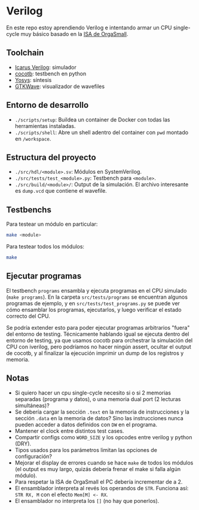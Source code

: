 # Verilog

En este repo estoy aprendiendo Verilog e intentando armar un CPU single-cycle muy básico basado en la [ISA de OrgaSmall](docs/orgaSmall_datasheet.pdf).

## Toolchain

- [Icarus Verilog](https://github.com/steveicarus/iverilog): simulador
- [cocotb](https://github.com/cocotb/cocotb): testbench en python
- [Yosys](https://github.com/YosysHQ/yosys): síntesis
- [GTKWave](https://gtkwave.sourceforge.net/): visualizador de wavefiles

## Entorno de desarrollo

- `./scripts/setup`: Buildea un container de Docker con todas las herramientas instaladas.
- `./scripts/shell`: Abre un shell adentro del container con `pwd` montado en `/workspace`.

## Estructura del proyecto

- `./src/hdl/<module>.sv`: Módulos en SystemVerilog.
- `./src/tests/test_<module>.py`: Testbench para `<module>`.
- `./src/build/<module>/`: Output de la simulación. El archivo interesante es `dump.vcd` que contiene el wavefile.

## Testbenchs

Para testear un módulo en particular:

```sh
make <module>
```

Para testear todos los módulos:

```sh
make
```

## Ejecutar programas

El testbench `programs` ensambla y ejecuta programas en el CPU simulado (`make programs`). En la carpeta `src/tests/programs` se encuentran algunos programas de ejemplo, y en `src/tests/test_programs.py` se puede ver cómo ensamblar los programas, ejecutarlos, y luego verificar el estado correcto del CPU.

Se podría extender esto para poder ejecutar programas arbitrarios "fuera" del entorno de testing. Técnicamente hablando igual se ejecuta dentro del entorno de testing, ya que usamos cocotb para orchestrar la simulación del CPU con iverilog, pero podríamos no hacer ningún assert, ocultar el output de cocotb, y al finalizar la ejecución imprimir un dump de los registros y memoria.

## Notas

- Si quiero hacer un cpu single-cycle necesito si o si 2 memorias separadas (programa y datos), o una memoria dual port (2 lecturas simultáneas)?
- Se debería cargar la sección `.text` en la memoria de instrucciones y la sección `.data` en la memoria de datos? Sino las instrucciones nunca pueden acceder a datos definidos con `DW` en el programa.
- Mantener el clock entre distintos test cases.
- Compartir configs como `WORD_SIZE` y los opcodes entre verilog y python (DRY).
- Tipos usados para los parámetros limitan las opciones de configuración?
- Mejorar el display de errores cuando se hace `make` de todos los módulos (el output es muy largo, quizás debería frenar el make si falla algún módulo).
- Para respetar la ISA de OrgaSmall el PC debería incrementar de a 2.
- El ensamblador interpreta al revés los operandos de `STR`. Funciona así: `STR RX, M` con el efecto `Mem[M] <- RX`.
- El ensamblador no interpreta los `[]` (no hay que ponerlos).
